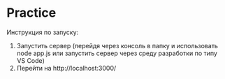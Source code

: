 # Practice
Инструкция по запуску:
1. Запустить сервер (перейдя через консоль в папку и использовать node app.js или запустить сервер через среду разработки по типу VS Code)
2. Перейти на http://localhost:3000/
